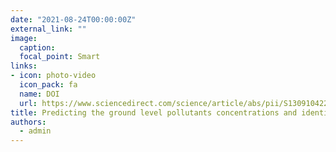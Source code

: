 ```yaml
---
date: "2021-08-24T00:00:00Z"
external_link: ""
image:
  caption: 
  focal_point: Smart
links:
- icon: photo-video
  icon_pack: fa
  name: DOI
  url: https://www.sciencedirect.com/science/article/abs/pii/S1309104221001306
title: Predicting the ground level pollutants concentrations and identifying the influencing factors using machine learning wavelet transformation and remote sensing techniques
authors: 
  - admin
---
```

